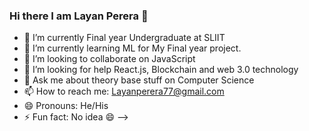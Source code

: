### Hi there I am Layan Perera 👋

- 🔭 I’m currently Final year Undergraduate at SLIIT
- 🌱 I’m currently learning ML for My Final year project.
- 👯 I’m looking to collaborate on JavaScript
- 🤔 I’m looking for help React.js, Blockchain and web 3.0 technology
- 💬 Ask me about theory base stuff on Computer Science 
- 📫 How to reach me: Layanperera77@gmail.com
- 😄 Pronouns: He/His
- ⚡ Fun fact: No idea 😄 
-->
